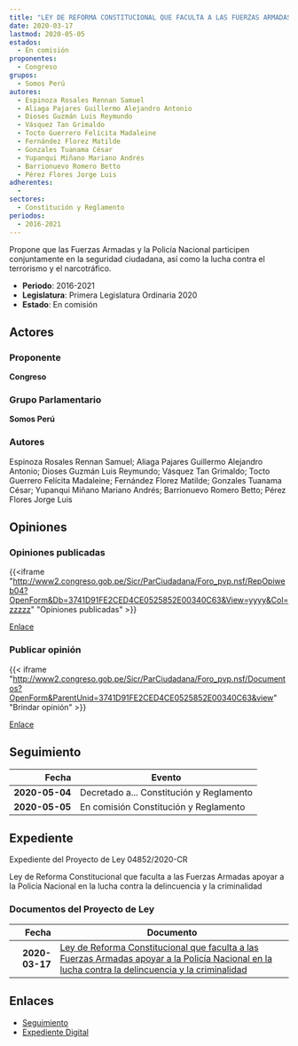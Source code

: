 ```yaml
---
title: "LEY DE REFORMA CONSTITUCIONAL QUE FACULTA A LAS FUERZAS ARMADAS APOYAR A LA POLICÍA NACIONAL EN LA LUCHA CONTRA LA DELINCUENCIA Y LA CRIMINALIDAD"
date: 2020-03-17
lastmod: 2020-05-05
estados: 
  - En comisión
proponentes: 
  - Congreso
grupos: 
  - Somos Perú
autores: 
  - Espinoza Rosales Rennan Samuel
  - Aliaga Pajares Guillermo Alejandro Antonio
  - Dioses Guzmán Luis Reymundo
  - Vásquez Tan Grimaldo
  - Tocto Guerrero Felícita Madaleine
  - Fernández Florez Matilde
  - Gonzales Tuanama César
  - Yupanqui Miñano Mariano Andrés
  - Barrionuevo Romero Betto
  - Pérez Flores Jorge Luis
adherentes: 
  - 
sectores: 
  - Constitución y Reglamento
periodos: 
  - 2016-2021
---
```


Propone que las Fuerzas Armadas y la Policía Nacional participen conjuntamente en la seguridad ciudadana, así como la lucha contra el terrorismo y el narcotráfico.

- **Periodo**: 2016-2021
- **Legislatura**: Primera Legislatura Ordinaria 2020
- **Estado**: En comisión

## Actores

### Proponente

**Congreso**

### Grupo Parlamentario

**Somos Perú**

### Autores

Espinoza Rosales Rennan Samuel; Aliaga Pajares Guillermo Alejandro Antonio; Dioses Guzmán Luis Reymundo; Vásquez Tan Grimaldo; Tocto Guerrero Felícita Madaleine; Fernández Florez Matilde; Gonzales Tuanama César; Yupanqui Miñano Mariano Andrés; Barrionuevo Romero Betto; Pérez Flores Jorge Luis


## Opiniones

### Opiniones publicadas

{{<iframe "http://www2.congreso.gob.pe/Sicr/ParCiudadana/Foro_pvp.nsf/RepOpiweb04?OpenForm&Db=3741D91FE2CED4CE0525852E00340C63&View=yyyy&Col=zzzzz" "Opiniones publicadas" >}}

[Enlace](http://www2.congreso.gob.pe/Sicr/ParCiudadana/Foro_pvp.nsf/RepOpiweb04?OpenForm&Db=3741D91FE2CED4CE0525852E00340C63&View=yyyy&Col=zzzzz)
### Publicar opinión

{{< iframe "http://www2.congreso.gob.pe/Sicr/ParCiudadana/Foro_pvp.nsf/Documentos?OpenForm&ParentUnid=3741D91FE2CED4CE0525852E00340C63&view" "Brindar opinión" >}}

[Enlace](http://www2.congreso.gob.pe/Sicr/ParCiudadana/Foro_pvp.nsf/Documentos?OpenForm&ParentUnid=3741D91FE2CED4CE0525852E00340C63&view)

## Seguimiento

| Fecha | Evento |
|------:|--------|
| **2020-05-04** | Decretado a... Constitución y Reglamento|
| **2020-05-05** | En comisión Constitución y Reglamento|


## Expediente

Expediente del Proyecto de Ley 04852/2020-CR

Ley de Reforma Constitucional que faculta a las Fuerzas Armadas apoyar a la Policía Nacional en la lucha contra la delincuencia y la criminalidad


### Documentos del Proyecto de Ley

| Fecha | Documento |
|------:|--------|
| **2020-03-17** | [Ley de Reforma Constitucional que faculta a las Fuerzas Armadas apoyar a la Policía Nacional en la lucha contra la delincuencia y la criminalidad](http://www.leyes.congreso.gob.pe/Documentos/2016_2021/Proyectos_de_Ley_y_de_Resoluciones_Legislativas/PL04852_20200317..pdf) |

## Enlaces 

- [Seguimiento](http://www2.congreso.gob.pe/Sicr/TraDocEstProc/CLProLey2016.nsf/f7fff46988ca05b1052578e100829cc7/922c505055f434210525852e0029f7b0?OpenDocument)
- [Expediente Digital](http://www2.congreso.gob.pe/Sicr/TraDocEstProc/CLProLey2016.nsf/f7fff46988ca05b1052578e100829cc7/922c505055f434210525852e0029f7b0?OpenDocument&Click=05257FB7005EB655.eb71d0cf91d8294e05256cdf006b5706/$Body/0.1C6C)
